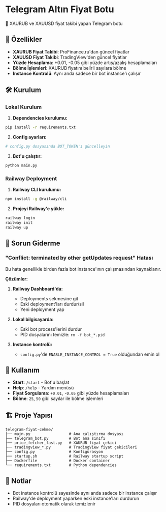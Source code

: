 # Telegram Altın Fiyat Botu

🤖 XAURUB ve XAUUSD fiyat takibi yapan Telegram botu

## 🚀 Özellikler

- **XAURUB Fiyat Takibi**: ProFinance.ru'dan güncel fiyatlar
- **XAUUSD Fiyat Takibi**: TradingView'den güncel fiyatlar
- **Yüzde Hesaplama**: +0.01, -0.05 gibi yüzde artış/azalış hesaplamaları
- **Bölme İşlemleri**: XAURUB fiyatını belirli sayılara bölme
- **Instance Kontrolü**: Aynı anda sadece bir bot instance'ı çalışır

## 🛠️ Kurulum

### Lokal Kurulum

1. **Dependencies kurulumu:**
```bash
pip install -r requirements.txt
```

2. **Config ayarları:**
```bash
# config.py dosyasında BOT_TOKEN'ı güncelleyin
```

3. **Bot'u çalıştır:**
```bash
python main.py
```

### Railway Deployment

1. **Railway CLI kurulumu:**
```bash
npm install -g @railway/cli
```

2. **Projeyi Railway'e yükle:**
```bash
railway login
railway init
railway up
```

## 🔧 Sorun Giderme

### "Conflict: terminated by other getUpdates request" Hatası

Bu hata genellikle birden fazla bot instance'ının çalışmasından kaynaklanır.

**Çözümler:**

1. **Railway Dashboard'da:**
   - Deployments sekmesine git
   - Eski deployment'ları durdur/sil
   - Yeni deployment yap

2. **Lokal bilgisayarda:**
   - Eski bot process'lerini durdur
   - PID dosyalarını temizle: `rm -f bot_*.pid`

3. **Instance kontrolü:**
   - `config.py`'de `ENABLE_INSTANCE_CONTROL = True` olduğundan emin ol

## 📱 Kullanım

- **Start**: `/start` - Bot'u başlat
- **Help**: `/help` - Yardım menüsü
- **Fiyat Sorgulama**: `+0.01`, `-0.05` gibi yüzde hesaplamaları
- **Bölme**: `25`, `50` gibi sayılar ile bölme işlemleri

## 🏗️ Proje Yapısı

```
telegram-fiyat-cekme/
├── main.py                 # Ana çalıştırma dosyası
├── telegram_bot.py         # Bot ana sınıfı
├── price_fetcher_fast.py   # XAURUB fiyat çekici
├── tradingview_*.py        # TradingView fiyat çekicileri
├── config.py               # Konfigürasyon
├── startup.sh              # Railway startup script
├── Dockerfile              # Docker container
└── requirements.txt        # Python dependencies
```

## 📝 Notlar

- Bot instance kontrolü sayesinde aynı anda sadece bir instance çalışır
- Railway'de deployment yaparken eski instance'ları durdurun
- PID dosyaları otomatik olarak temizlenir
